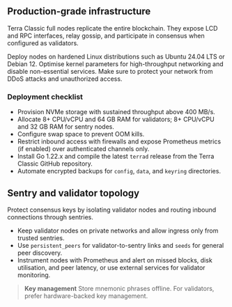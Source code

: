 ## Production-grade infrastructure

Terra Classic full nodes replicate the entire blockchain. They expose LCD and RPC interfaces, relay gossip, and participate in consensus when configured as validators.

Deploy nodes on hardened Linux distributions such as Ubuntu 24.04 LTS or Debian 12. Optimise kernel parameters for high-throughput networking and disable non-essential services. Make sure to protect your network from DDoS attacks and unauthorized access.

### Deployment checklist

- Provision NVMe storage with sustained throughput above 400 MB/s.
- Allocate 8+ CPU/vCPU and 64 GB RAM for validators; 8+ CPU/vCPU and 32 GB RAM for sentry nodes.
- Configure swap space to prevent OOM kills.
- Restrict inbound access with firewalls and expose Prometheus metrics (if enabled) over authenticated channels only.
- Install Go 1.22.x and compile the latest `terrad` release from the Terra Classic GitHub repository.
- Automate encrypted backups for `config`, `data`, and `keyring` directories.

## Sentry and validator topology

Protect consensus keys by isolating validator nodes and routing inbound connections through sentries.

- Keep validator nodes on private networks and allow ingress only from trusted sentries.
- Use `persistent_peers` for validator-to-sentry links and `seeds` for general peer discovery.
- Instrument nodes with Prometheus and alert on missed blocks, disk utilisation, and peer latency, or use external services for validator monitoring.

> **Key management**
> Store mnemonic phrases offline. For validators, prefer hardware-backed key management.

